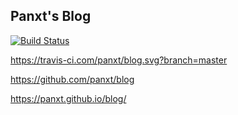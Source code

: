 ##  Panxt's Blog  
[![Build Status](https://travis-ci.com/panxt/blog.svg?branch=master)](https://travis-ci.com/github/panxt/blog)

https://travis-ci.com/panxt/blog.svg?branch=master

https://github.com/panxt/blog

https://panxt.github.io/blog/
